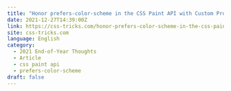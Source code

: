 ```yaml
---
title: "Honor prefers-color-scheme in the CSS Paint API with Custom Properties"
date: 2021-12-27T14:39:00Z
link: https://css-tricks.com/honor-prefers-color-scheme-in-the-css-paint-api-with-custom-properties/?utm_medium=RSS&utm_source=news.12bit.vn
site: css-tricks.com
language: English
category:
  - 2021 End-of-Year Thoughts
  - Article
  - css paint api
  - prefers-color-scheme
draft: false
---
```


